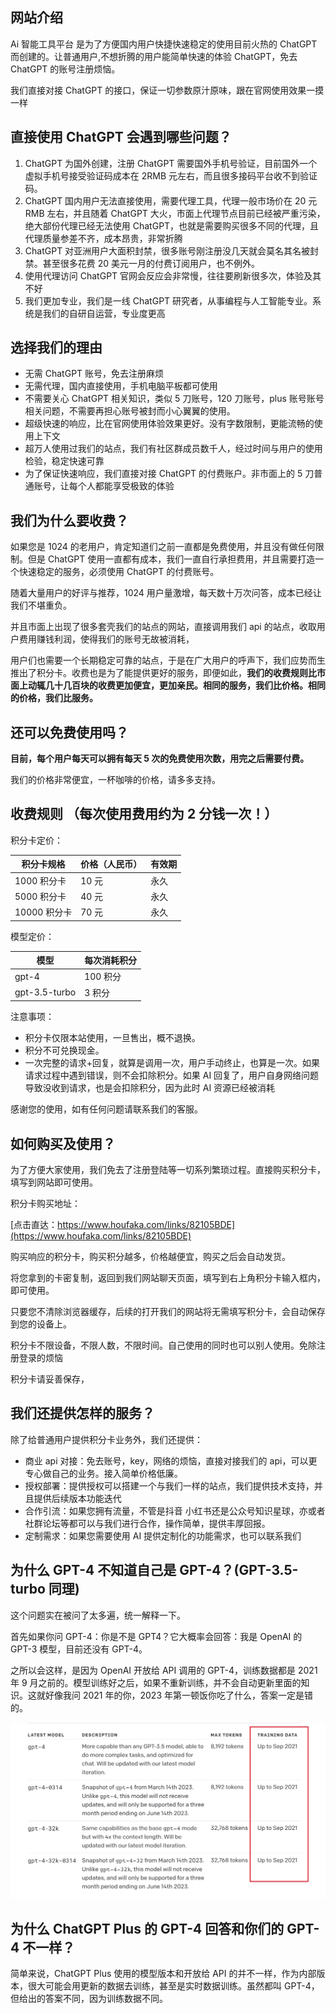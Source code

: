 ## 网站介绍

Ai 智能⼯具平台 是为了方便国内用户快捷快速稳定的使用目前火热的 ChatGPT 而创建的。让普通用户,不想折腾的用户能简单快速的体验 ChatGPT，免去 ChatGPT 的账号注册烦恼。

我们直接对接 ChatGPT 的接口，保证一切参数原汁原味，跟在官网使用效果一摸一样

## 直接使用 ChatGPT 会遇到哪些问题？

1. ChatGPT 为国外创建，注册 ChatGPT 需要国外手机号验证，目前国外一个虚拟手机号接受验证码成本在 2RMB 元左右，而且很多接码平台收不到验证码。
2. ChatGPT 国内用户无法直接使用，需要代理工具，代理一般市场价在 20 元 RMB 左右，并且随着 ChatGPT 大火，市面上代理节点目前已经被严重污染，绝大部份代理已经无法使用 ChatGPT，也就是需要购买很多不同的代理，且代理质量参差不齐，成本昂贵，非常折腾
3. ChatGPT 对亚洲用户大面积封禁，很多账号刚注册没几天就会莫名其名被封禁。甚至很多花费 20 美元一月的付费订阅用户，也不例外。
4. 使用代理访问 ChatGPT 官网会反应会非常慢，往往要刷新很多次，体验及其不好
5. 我们更加专业，我们是一线 ChatGPT 研究者，从事编程与人工智能专业。系统是我们的自研自运营，专业度更高

## 选择我们的理由

- 无需 ChatGPT 账号，免去注册麻烦
- 无需代理，国内直接使用，手机电脑平板都可使用
- 不需要关心 ChatGPT 相关知识，类似 5 刀账号，120 刀账号，plus 账号账号相关问题，不需要再担心账号被封而小心翼翼的使用。
- 超级快速的响应，比在官网使用体验效果更好。没有字数限制，更能流畅的使用上下文
- 超万人使用过我们的站点，我们有社区群成员数千人，经过时间与用户的使用检验，稳定快速可靠
- 为了保证快速响应，我们直接对接 ChatGPT 的付费账户。非市面上的 5 刀普通账号，让每个人都能享受极致的体验

## 我们为什么要收费？

如果您是 1024 的老用户，肯定知道们之前一直都是免费使用，并且没有做任何限制。但是 ChatGPT 使用一直都有成本，我们一直自行承担费用，并且需要打造一个快速稳定的服务，必须使用 ChatGPT 的付费账号。

随着大量用户的好评与推荐，1024 用户量激增，每天数十万次问答，成本已经让我们不堪重负。

并且市面上出现了很多套壳我们的站点的网站，直接调用我们 api 的站点，收取用户费用赚钱利润，使得我们的账号无故被消耗，

用户们也需要一个长期稳定可靠的站点，于是在广大用户的呼声下，我们应势而生推出了积分卡。收费也是为了能提供更好的服务，即便如此，**我们的收费规则比市面上动辄几十几百块的收费更加便宜，更加亲民。相同的服务，我们比价格。相同的价格，我们比服务。**

## 还可以免费使用吗？

**目前，每个用户每天可以拥有每天 5 次的免费使用次数，用完之后需要付费。**

我们的价格非常便宜，一杯咖啡的价格，请多多支持。

## 收费规则 （每次使用费用约为 2 分钱一次！）

积分卡定价：

| 积分卡规格   | 价格（人民币） | 有效期 |
| ------------ | -------------- | ------ |
| 1000 积分卡  | 10 元          | 永久   |
| 5000 积分卡  | 40 元          | 永久   |
| 10000 积分卡 | 70 元          | 永久   |

模型定价：

| 模型          | 每次消耗积分 |
| ------------- | ------------ |
| gpt-4         | 100 积分     |
| gpt-3.5-turbo | 3 积分       |

注意事项：

- 积分卡仅限本站使用，一旦售出，概不退换。
- 积分不可兑换现金。
- 一次完整的请求+回复，就算是调用一次，用户手动终止，也算是一次。如果请求过程中遇到错误，则不会扣除积分。如果 AI 回复了，用户自身网络问题导致没收到请求，也是会扣除积分，因为此时 AI 资源已经被消耗

感谢您的使用，如有任何问题请联系我们的客服。

## 如何购买及使用？

为了方便大家使用，我们免去了注册登陆等一切系列繁琐过程。直接购买积分卡，填写到网站即可使用。

积分卡购买地址：

[点击直达：https://www.houfaka.com/links/82105BDE](https://www.houfaka.com/links/82105BDE)

购买响应的积分卡，购买积分越多，价格越便宜，购买之后会自动发货。

将您拿到的卡密复制，返回到我们网站聊天页面，填写到右上角积分卡输入框内，即可使用。

只要您不清除浏览器缓存，后续的打开我们的网站将无需填写积分卡，会自动保存到您的设备上。

积分卡不限设备，不限人数，不限时间。自己使用的同时也可以别人使用。免除注册登录的烦恼

积分卡请妥善保存，

## 我们还提供怎样的服务？

除了给普通用户提供积分卡业务外，我们还提供：

- 商业 api 对接：免去账号，key，网络的烦恼，直接对接我们的 api，可以更专心做自己的业务。接入简单价格低廉。
- 授权部署：提供授权可以搭建一个与我们一样的站点，我们提供技术支持，并且提供后续版本功能迭代
- 合作引流：如果您拥有流量，不管是抖音 小红书还是公众号知识星球，亦或者社群论坛等都可以与我们进行合作，操作简单，提供丰厚回报。
- 定制需求：如果您需要使用 AI 提供定制化的功能需求，也可以联系我们

## 为什么 GPT-4 不知道自己是 GPT-4？(GPT-3.5-turbo 同理)

这个问题实在被问了太多遍，统一解释一下。

首先如果你问 GPT-4：你是不是 GPT4？它大概率会回答：我是 OpenAI 的 GPT-3 模型，目前还没有 GPT-4。

之所以会这样，是因为 OpenAI 开放给 API 调用的 GPT-4，训练数据都是 2021 年 9 月之前的。模型训练好之后，如果不重新训练，并不会自动更新里面的知识。这就好像我问 2021 年的你，2023 年第一顿饭你吃了什么，答案一定是错的。

![截图](86e3dde6c6a61d1018fe0418c22c8379.png)

## 为什么 ChatGPT Plus 的 GPT-4 回答和你们的 GPT-4 不一样？

简单来说，ChatGPT Plus 使用的模型版本和开放给 API 的并不一样，作为内部版本，很大可能会用更新的数据去训练，甚至是实时数据训练。虽然都叫 GPT-4，但给出的答案不同，因为训练数据不同。
